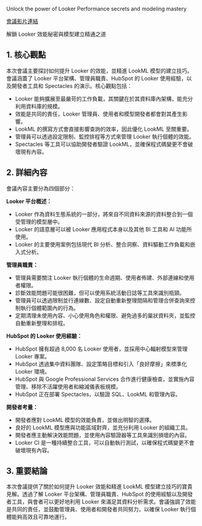 Unlock the power of Looker Performance secrets and modeling mastery
        
[會議影片連結](https://www.youtube.com/watch?v=1Fh2TBVTjJw)
        
解鎖 Looker 效能秘密與模型建立精通之道

## 1. 核心觀點

本次會議主要探討如何提升 Looker 的效能，並精進 LookML 模型的建立技巧。會議涵蓋了 Looker 平台架構、管理員職責、HubSpot 的 Looker 使用經驗，以及開發者工具和 Spectacles 的演示。核心觀點包括：

*   Looker 能夠擴展至最嚴苛的工作負載，其關鍵在於其資料庫內架構，能充分利用資料庫的規模。
*   效能是共同的責任，Looker 管理員、使用者和模型開發者都會對其產生影響。
*   LookML 的撰寫方式會直接影響查詢的效率，因此優化 LookML 至關重要。
*   管理員可以透過設定限制、監控排程等方式來管理 Looker 執行個體的效能。
*   Spectacles 等工具可以協助開發者驗證 LookML，並確保程式碼變更不會破壞現有內容。

## 2. 詳細內容

會議內容主要分為四個部分：

**Looker 平台概述：**

*   Looker 作為資料生態系統的一部分，將來自不同資料來源的資料整合到一個受管理的模型層中。
*   Looker 的語意層可以被 Looker 應用程式本身以及其他 BI 工具和 AI 功能所使用。
*   Looker 的主要使用案例包括現代 BI 分析、整合洞察、資料驅動工作負載和嵌入式分析。

**管理員職責：**

*   管理員需要關注 Looker 執行個體的生命週期、使用者佈建、外部連線和使用者權限。
*   診斷效能問題可能很困難，但可以使用系統活動日誌等工具來識別瓶頸。
*   管理員可以透過限制並行連線數、設定自動重新整理間隔和管理合併查詢來控制執行個體範圍內的行為。
*   定期清理未使用內容、小心使用角色和權限、避免過多的巢狀資料夾，並監控自動重新整理和排程。

**HubSpot 的 Looker 使用經驗：**

*   HubSpot 擁有超過 8,000 名 Looker 使用者，並採用中心輻射模型來管理 Looker 專案。
*   HubSpot 透過集中資料團隊、設定策略目標和引入「良好摩擦」來標準化 Looker 環境。
*   HubSpot 與 Google Professional Services 合作進行健康檢查，並實施內容管理、移除不活躍使用者和縮減儀表板規模。
*   HubSpot 正在部署 Spectacles，以驗證 SQL、LookML 和管理內容。

**開發者考量：**

*   開發者應對 LookML 模型的效能負責，並做出明智的選擇。
*   良好的 LookML 模型應與功能區域對齊，並充分利用 Looker 的組織工具。
*   開發者應主動解決效能問題，並使用內容驗證器等工具來識別損壞的內容。
*   Looker CI 是一種持續整合工具，可以自動執行測試，以確保程式碼變更不會破壞現有內容。

## 3. 重要結論

本次會議提供了關於如何提升 Looker 效能和精進 LookML 模型建立技巧的寶貴見解。透過了解 Looker 平台架構、管理員職責、HubSpot 的使用經驗以及開發者工具，與會者可以更好地利用 Looker 來滿足其資料分析需求。會議強調了效能是共同的責任，並鼓勵管理員、使用者和開發者共同努力，以確保 Looker 執行個體能夠高效且可靠地運行。
